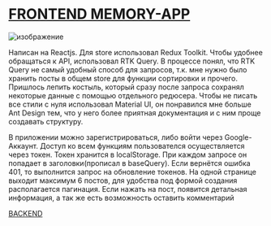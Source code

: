 # [FRONTEND MEMORY-APP](https://andrew28092002.github.io/react-mern-memory)
![изображение](https://user-images.githubusercontent.com/98597980/217471104-fb5f9291-3ff4-4f31-a040-5fdf9a36e091.png)


Написан на Reactjs. Для store использовал Redux Toolkit. Чтобы удобнее обращаться к API, использовал RTK Query. 
В процессе понял, что RTK Query не самый удобный способ для запросов, т.к. мне нужно было хранить посты в общем store для функции сортировки и прочего.
Пришлось лепить костыль, который сразу после запроса сохранял некоторые данные с помощью отдельного редюсера. Чтобы не писать все стили с нуля
использовал Material UI, он понравился мне больше Ant Design тем, что у него более приятная документация и с ним проще создавать структуру.   

В приложении можно зарегистрироваться, либо войти через Google-Аккаунт. Доступ ко всем функциям пользователся осуществляется через токен. Токен хранится в localStorage. При каждом запросе он попадает в заголовки(прописал в baseQuery). Если вернётся ошибка 401, то выполнится запрос на обновление токенов. На одной странице выходит максимум 6 постов, для удобства под формой создания располагается пагинация. Если нажать на пост, появится детальная информация, а так же есть возможность оставить комментарий   

[BACKEND](https://github.com/andrew28092002/express-js-mern-memory)


